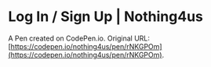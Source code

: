 # Log In / Sign Up | Nothing4us

A Pen created on CodePen.io. Original URL: [https://codepen.io/nothing4us/pen/rNKGPOm](https://codepen.io/nothing4us/pen/rNKGPOm).

